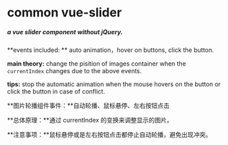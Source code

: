 # common vue-slider

##### a vue slider component without jQuery.

**events included: ** auto animation，hover on buttons, click the button.

**main theory:** change the pisition of images container when the `currentIndex` changes due to the above events.

**tips:** stop the automatic animation when the mouse hovers on the button or click the button in case of  conflict.

**图片轮播组件事件：**自动轮播、鼠标悬停、左右按钮点击

**总体原理：**通过 currentIndex 的变换来调整显示的图片。

**注意事项：**鼠标悬停或是左右按钮点击都停止自动轮播，避免出现冲突。

 